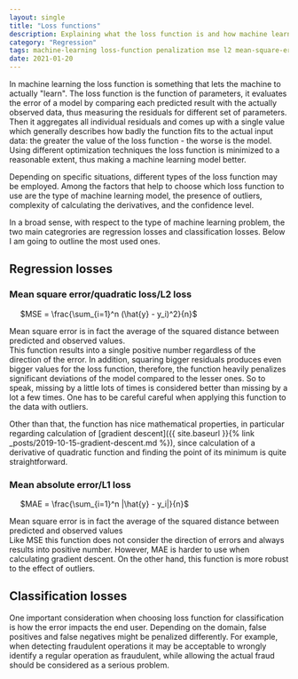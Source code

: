 ```yaml
---
layout: single
title: "Loss functions"
description: Explaining what the loss function is and how machine learning utilizes it
category: "Regression"
tags: machine-learning loss-function penalization mse l2 mean-square-error quadratic-loss l1 mean-absolute-error mae
date: 2021-01-20
---
```


In machine learning the loss function is something that lets the machine to actually "learn". The loss function is the function of parameters, it evaluates the error of a model by comparing each predicted result with the actually observed data, thus measuring the residuals for different set of parameters. Then it aggregates all individual residuals and comes up with a single value which generally describes how badly the function fits to the actual input data: the greater the value of the loss function - the worse is the model. Using different optimization techniques the loss function is minimized to a reasonable extent, thus making a machine learning model better.

Depending on specific situations, different types of the loss function may be employed. Among the factors that help to choose which loss function to use are the type of machine learning model, the presence of outliers, complexity of calculating the derivatives, and the confidence level.

In a broad sense, with respect to the type of machine learning problem, the two main categrories are regression losses and classification losses. Below I am going to outline the most used ones.

## Regression losses

### Mean square error/quadratic loss/L2 loss

&nbsp;&nbsp;&nbsp;&nbsp;
$MSE = \frac{\sum_{i=1}^n (\hat{y} - y_i)^2}{n}$

Mean square error is in fact the average of the squared distance between predicted and observed values.<br>
This function results into a single positive number regardless of the direction of the error. In addition, squaring bigger residuals produces even bigger values for the loss function, therefore, the function heavily penalizes significant deviations of the model compared to the lesser ones. So to speak, missing by a little lots of times is considered better than missing by a lot a few times. One has to be careful careful when applying this function to the data with outliers.

Other than that, the function has nice mathematical properties, in particular regarding calculation of [gradient descent]({{ site.baseurl }}{% link _posts/2019-10-15-gradient-descent.md %}), since calculation of a derivative of quadratic function and finding the point of its minimum is quite straightforward.

### Mean absolute error/L1 loss

&nbsp;&nbsp;&nbsp;&nbsp;
$MAE = \frac{\sum_{i=1}^n |\hat{y} - y_i|}{n}$

Mean square error is in fact the average of the squared distance between predicted and observed values<br>
Like MSE this function does not consider the direction of errors and always results into positive number. However, MAE is harder to use when calculating gradient descent. On the other hand, this function is more robust to the effect of outliers.

## Classification losses

One important consideration when choosing loss function for classification is how the error impacts the end user. Depending on the domain, false positives and false negatives might be penalized differently. For example, when detecting fraudulent operations it may be acceptable to wrongly identify a regular operation as fraudulent,  while allowing the actual fraud should be considered as a serious problem.